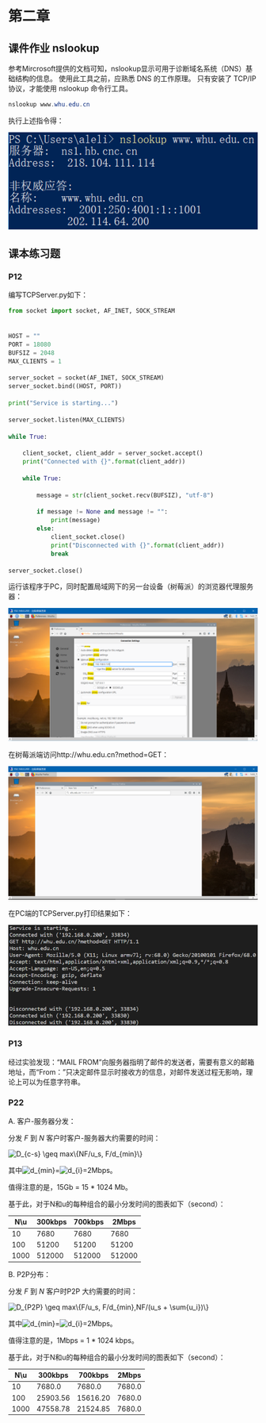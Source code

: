 # 第二章

## 课件作业 nslookup

参考Mircrosoft提供的文档可知，nslookup显示可用于诊断域名系统（DNS）基础结构的信息。 使用此工具之前，应熟悉 DNS 的工作原理。 只有安装了 TCP/IP 协议，才能使用 nslookup 命令行工具。

```powershell
nslookup www.whu.edu.cn
```

执行上述指令得：

<img src="static\nslookup.png" alt="nslookup_result"/>

## 课本练习题

### P12

编写TCPServer.py如下：

```python
from socket import socket, AF_INET, SOCK_STREAM


HOST = ""
PORT = 18080
BUFSIZ = 2048
MAX_CLIENTS = 1

server_socket = socket(AF_INET, SOCK_STREAM)
server_socket.bind((HOST, PORT))

print("Service is starting...")

server_socket.listen(MAX_CLIENTS)

while True:

    client_socket, client_addr = server_socket.accept()
    print("Connected with {}".format(client_addr))

    while True:

        message = str(client_socket.recv(BUFSIZ), "utf-8")

        if message != None and message != "":
            print(message)
        else:
            client_socket.close()
            print("Disconnected with {}".format(client_addr))
            break

server_socket.close()
```

运行该程序于PC，同时配置局域网下的另一台设备（树莓派）的浏览器代理服务器：

<img src="static\proxy_setting.png" alt="proxy_setting"/>

在树莓派端访问http://whu.edu.cn?method=GET：

<img src="static\sending_GET.png" alt="sending_GET"/>

在PC端的TCPServer.py打印结果如下：

<img src="static\result_received.png" alt="result_received"/>

### P13

经过实验发现：“MAIL FROM”向服务器指明了邮件的发送者，需要有意义的邮箱地址，而“From：”只决定邮件显示时接收方的信息，对邮件发送过程无影响，理论上可以为任意字符串。

### P22

A. 客户-服务器分发：

分发 *F* 到 *N* 客户时客户-服务器大约需要的时间：

<img src='http://latex.codecogs.com/gif.latex?D_{c-s} \geq max\{NF/u_s, F/d_{min}\}' alt="D_{c-s} \geq max\{NF/u_s, F/d_{min}\}">

其中<img src='http://latex.codecogs.com/gif.latex?d_{min}' alt="d_{min}">=<img src='http://latex.codecogs.com/gif.latex?d_{i}' alt="d_{i}">=2Mbps。

值得注意的是，15Gb = 15 * 1024 Mb。

基于此，对于N和u的每种组合的最小分发时间的图表如下（second）：

| N\u  | 300kbps | 700kbps | 2Mbps  |
| ---- | ------- | ------- | ------ |
| 10   | 7680    | 7680    | 7680   |
| 100  | 51200   | 51200   | 51200  |
| 1000 | 512000  | 512000  | 512000 |

B. P2P分布：

分发 *F* 到 *N* 客户时P2P 大约需要的时间：

<img src='http://latex.codecogs.com/gif.latex?D_{P2P} \geq max\{F/u_s, F/d_{min},NF/(u_s + \sum{u_i})\}' alt="D_{P2P} \geq max\{F/u_s, F/d_{min},NF/(u_s + \sum{u_i})\}">

其中<img src='http://latex.codecogs.com/gif.latex?d_{min}' alt="d_{min}">=<img src='http://latex.codecogs.com/gif.latex?d_{i}' alt="d_{i}">=2Mbps。

值得注意的是，1Mbps = 1 * 1024 kbps。

基于此，对于N和u的每种组合的最小分发时间的图表如下（second）：

| N\u  | 300kbps  | 700kbps  | 2Mbps  |
| ---- | -------- | -------- | ------ |
| 10   | 7680.0   | 7680.0   | 7680.0 |
| 100  | 25903.56 | 15616.20 | 7680.0 |
| 1000 | 47558.78 | 21524.85 | 7680.0 |

